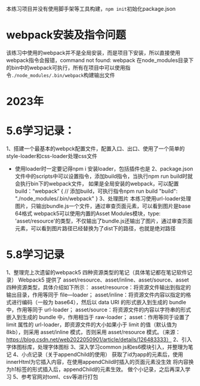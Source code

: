 本练习项目并没有使用脚手架等工具构建，`npm init`初始化package.json

# webpack安装及指令问题
该练习中使用的webpack并不是全局安装，而是项目下安装，所以直接使用webpack指令会报错，command not found: webpack
在node_modules目录下的bin中的webpack可执行，所有在项目中可以使用指令`./node_modules/.bin/webpack`构建输出文件


# 2023年
# 5.6学习记录：
1、搭建一个最基本的webpck配置文件，配置入口、出口、使用了一个简单的style-loader和css-loader处理css文件
* 使用loader时一定要记得npm i 安装loader，包括插件也是
2、package.json文件中的scripts中可以设置指令，添加build指令，当执行npm run build时就会执行bin下的webpack文件，
  如果是全局安装的webpack，可以配置build：“webpack”
  {
    // 添加build，可执行指令npm run build
    "build": "./node_modules/.bin/webpack"
  }
3、处理图片
  本练习使用url-loader处理图片，只输出bundle.js一个文件，通过审查页面元素，可以看到图片是base 64格式
  webpack5可以使用内置的Asset Modules模块，type: 'asset/resource'的类型，不仅输出了bundle.js还输出了图片，通过审查页面元素，可以看到图片路径已经替换为了dist下的路径，也就是绝对路径
  
# 5.8学习记录
1、整理完上次遗留的webpack5 四种资源类型的笔记（具体笔记都在笔记软件记录）
  Webpack5 提供了 asset/resource、asset/inline、asset/source、asset 四种资源类型，具体介绍如下所示：
  asset/resource：将资源文件输出到指定的输出目录，作用等同于 file—loader；
  asset/inline：将资源文件内容以指定的格式进行编码（一般为 base64），然后以 data URI 的形式嵌入到生成的 bundle 中，作用等同于 url-loader；
  asset/source：将资源文件的内容以字符串的形式嵌入到生成的 bundle 中，作用相当于 raw-loader；
  asset：作用等同于设置了 limit 属性的 url-loader，即资源文件的大小如果小于 limit 的值（默认值为 8kb），则采用 asset/inline 模式，否则采用 asset/resource 模式。（来源：https://blog.csdn.net/web2022050901/article/details/126483333）
2、引入字体图标库，处理字体图标
3、深入学习common js和es6模块引入，并整理为笔记
4、小点记录（关于appendChild的使用）
  获取了id为app的元素后，使用innerHtml为它插入内容，在使用appendChild时插入的页面元素没生效
  将内容换为h1标签的形式插入后，appendChild的元素生效。
  做个小记录，之后再深入学习
5、参考官网对toml、csv等进行打包